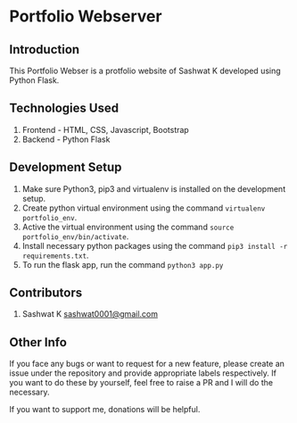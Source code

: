 # Portfolio Webserver

## Introduction

This Portfolio Webser is a protfolio website of Sashwat K developed using Python Flask.

## Technologies Used

1. Frontend - HTML, CSS, Javascript, Bootstrap
2. Backend - Python Flask

## Development Setup

1. Make sure Python3, pip3 and virtualenv is installed on the development setup.
2. Create python virtual environment using the command `virtualenv portfolio_env`.
3. Active the virtual environment using the command `source portfolio_env/bin/activate`.
4. Install necessary python packages using the command `pip3 install -r requirements.txt`.
5. To run the flask app, run the command `python3 app.py`

## Contributors

1. Sashwat K <sashwat0001@gmail.com>

## Other Info

If you face any bugs or want to request for a new feature, please create an issue under the repository and provide appropriate labels respectively. If you want to do these by yourself, feel free to raise a PR and I will do the necessary.

If you want to support me, donations will be helpful.
